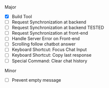 Major
- [x] Build Tool
- [ ] Request Synchronization at backend  
- [ ] Request Synchronization at backend TESTED
- [ ] Request Synchronization at front-end
- [ ] Handle Server Error on Front-end
- [ ] Scrolling follow chatbot answer
- [ ] Keyboard Shortcut: Focus Chat Input
- [ ] Keyboard Shortcut: Copy last response
- [ ] Special Command: Clear chat history

Minor
- [ ] Prevent empty message